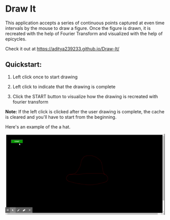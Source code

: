 # Draw It

This application accepts a series of continuous points captured at even time intervals by the mouse to draw a figure. Once the figure is drawn, it is recreated with the help of Fourier Transform and visualized with the help of epicycles.

Check it out at https://aditya239233.github.io/Draw-It/

## Quickstart:

1. Left click once to start drawing

2. Left click to indicate that the drawing is complete

3. Click the START button to visualize how the drawing is recreated with fourier transform

**Note:** If the left click is clicked after the user drawing is complete, the cache is cleared and you'll have to start from the beginning.


Here's an example of the a hat.

![Hat](./assets/hat.gif)

